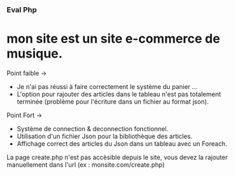 ### Eval Php 
# mon site est un site e-commerce de musique.

Point faible -> 
- Je n'ai pas réussi à faire correctement le système du panier ...
- L'option pour rajouter des articles dans le tableau n'est pas totalement terminée (problème pour l'écriture dans un fichier au format json).

Point Fort ->
- Système de connection & deconnection fonctionnel.
- Utilisation d'un fichier Json pour la bibliothèque des articles.
- Affichage correct des articles du Json dans un tableau avec un Foreach.

La page create.php n'est pas accèsible depuis le site, vous devez la rajouter manuellement dans l'url (ex : monsite.com/create.php)
